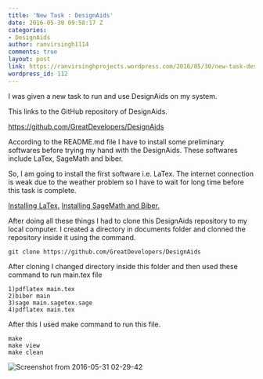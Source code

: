 ```yaml
---
title: 'New Task : DesignAids'
date: 2016-05-30 09:58:17 Z
categories:
- DesignAids
author: ranvirsingh1114
comments: true
layout: post
link: https://ranvirsinghprojects.wordpress.com/2016/05/30/new-task-designaids/
wordpress_id: 112
---
```


I was given a new task to run and use DesignAids on my system.

This links to the GitHub repository of DesignAids.

https://github.com/GreatDevelopers/DesignAids

According to the README.md file I have to install some preliminary softwares before trying my hand with the DesignAids. These softwares include LaTex, SageMath and biber.

So, I am going to install the first software i.e. LaTex. The internet connection is weak due to the weather problem so I have to wait for long time before this task is complete.

[Installing LaTex.](https://ranvirsinghprojects.wordpress.com/2016/05/31/installing-latex-to-your-system/)
[Installing SageMath and Biber.](https://ranvirsinghprojects.wordpress.com/2016/05/31/installing-sagemath-and-biber-into-the-system/)

After doing all these things I had to clone this DesignAids repository to my local computer. I created a directory in documents folder and clonned the repository inside it using the command.

    
    git clone https://github.com/GreatDevelopers/DesignAids


After cloning I changed directory inside this folder and then used these command to run main.tex file

    
    1)pdflatex main.tex
    2)biber main
    3)sage main.sagetex.sage
    4)pdflatex main.tex




After this I used make command to run this file.

    
    make
    make view
    make clean


![Screenshot from 2016-05-31 02-29-42](https://ranvirsinghprojects.files.wordpress.com/2016/05/screenshot-from-2016-05-31-02-29-42.png?w=300)
